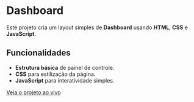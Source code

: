 # Dashboard

Este projeto cria um layout simples de **Dashboard** usando **HTML**, **CSS** e **JavaScript**.

## Funcionalidades

- **Estrutura básica** de painel de controle.
- **CSS** para estilização da página.
- **JavaScript** para interatividade simples.



[Veja o projeto ao vivo](https://matheusfranca10.github.io/dashboard)
